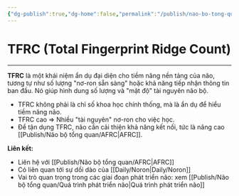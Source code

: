```yaml
---
{"dg-publish":true,"dg-home":false,"permalink":"/publish/nao-bo-tong-quan/tfrc/","dgPassFrontmatter":true,"noteIcon":"","updated":"2025-01-12T15:20:23.190+07:00"}
---
```


# TFRC (Total Fingerprint Ridge Count)
---

**TFRC** là một khái niệm ẩn dụ đại diện cho tiềm năng nền tảng của não, tương tự như số lượng "nơ-ron sẵn sàng" hoặc khả năng tiếp nhận thông tin ban đầu. Nó giúp hình dung số lượng và "mật độ" tài nguyên não bộ.

- TFRC không phải là chỉ số khoa học chính thống, mà là ẩn dụ để hiểu tiềm năng não.
- TFRC cao ⇒ Nhiều "tài nguyên" nơ-ron cho việc học.
- Để tận dụng TFRC, não cần cải thiện khả năng kết nối, tức là nâng cao [[Publish/Não bộ tổng quan/AFRC\|AFRC]].

**Liên kết:**
- Liên hệ với [[Publish/Não bộ tổng quan/AFRC\|AFRC]]
- Có liên quan tới sự dồi dào của [[Daily/Noron\|Daily/Noron]]
- Vai trò quan trọng trong các giai đoạn phát triển não: xem [[Publish/Não bộ tổng quan/Quá trình phát triển não\|Quá trình phát triển não]]